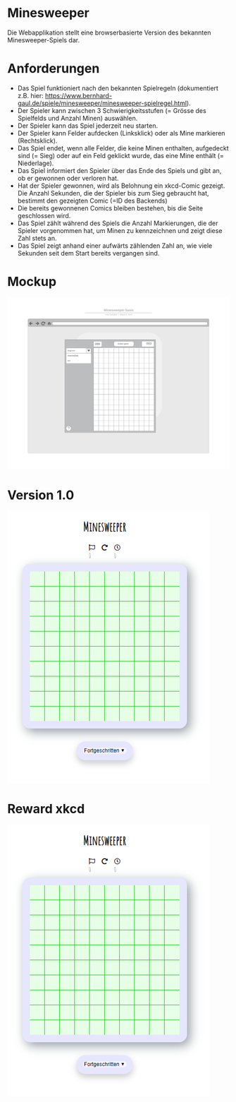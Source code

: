 # Minesweeper
Die Webapplikation stellt eine browserbasierte Version des bekannten Minesweeper-Spiels dar.

# Anforderungen
*  Das Spiel funktioniert nach den bekannten Spielregeln (dokumentiert z.B. hier: https://www.bernhard-gaul.de/spiele/minesweeper/minesweeper-spielregel.html).
*  Der Spieler kann zwischen 3 Schwierigkeitsstufen (= Grösse des Spielfelds und Anzahl Minen) auswählen.
*  Der Spieler kann das Spiel jederzeit neu starten.
*  Der Spieler kann Felder aufdecken (Linksklick) oder als Mine markieren (Rechtsklick).
*  Das Spiel endet, wenn alle Felder, die keine Minen enthalten, aufgedeckt sind (= Sieg) oder auf ein Feld geklickt wurde, das eine Mine enthält (= Niederlage).
*  Das Spiel informiert den Spieler über das Ende des Spiels und gibt an, ob er gewonnen oder verloren hat.
*  Hat der Spieler gewonnen, wird als Belohnung ein xkcd-Comic gezeigt. Die Anzahl Sekunden, die der Spieler bis zum Sieg gebraucht hat, bestimmt den gezeigten Comic (=ID des Backends)
*  Die bereits gewonnenen Comics bleiben bestehen, bis die Seite geschlossen wird.
*  Das Spiel zählt während des Spiels die Anzahl Markierungen, die der Spieler vorgenommen hat, um Minen zu kennzeichnen und zeigt diese Zahl stets an.
*  Das Spiel zeigt anhand einer aufwärts zählenden Zahl an, wie viele Sekunden seit dem Start bereits vergangen sind.

# Mockup
![mockup][basic]<br/>

# Version 1.0
![first version][version1]<br/>

# Reward xkcd
![comic][version1]<br/>


[basic]: /res/basic.png "basic mockup"
[version1]: /res/minesweeper_start.PNG "first version"
[comic]: /res/minesweeper_xkcd.PNG "reward"
